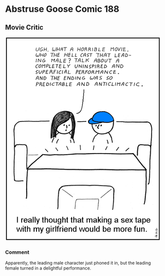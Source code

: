 # Abstruse Goose Comic 188
## Movie Critic

![image](saturday_is_movie_night_yo.png)
### Comment
Apparently, the leading male character just phoned it in, but the leading female turned in a delightful performance.
